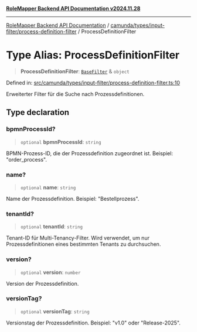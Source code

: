 [**RoleMapper Backend API Documentation v2024.11.28**](../../../../../README.md)

***

[RoleMapper Backend API Documentation](../../../../../modules.md) / [camunda/types/input-filter/process-definition-filter](../README.md) / ProcessDefinitionFilter

# Type Alias: ProcessDefinitionFilter

> **ProcessDefinitionFilter**: [`BaseFilter`](../../base-filter/type-aliases/BaseFilter.md) & `object`

Defined in: [src/camunda/types/input-filter/process-definition-filter.ts:10](https://github.com/FlowCraft-AG/RoleMapper/blob/c1dd70009b43cf6900b6bde6d6bd8b801c1074ab/backend/src/camunda/types/input-filter/process-definition-filter.ts#L10)

Erweiterter Filter für die Suche nach Prozessdefinitionen.

## Type declaration

### bpmnProcessId?

> `optional` **bpmnProcessId**: `string`

BPMN-Prozess-ID, die der Prozessdefinition zugeordnet ist.
Beispiel: "order_process".

### name?

> `optional` **name**: `string`

Name der Prozessdefinition.
Beispiel: "Bestellprozess".

### tenantId?

> `optional` **tenantId**: `string`

Tenant-ID für Multi-Tenancy-Filter.
Wird verwendet, um nur Prozessdefinitionen eines bestimmten Tenants zu durchsuchen.

### version?

> `optional` **version**: `number`

Version der Prozessdefinition.

### versionTag?

> `optional` **versionTag**: `string`

Versionstag der Prozessdefinition.
Beispiel: "v1.0" oder "Release-2025".
